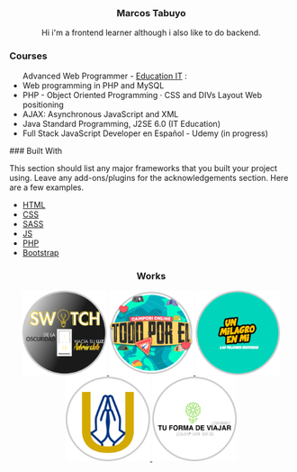 <!-- PROJECT LOGO -->
<br />
<p align="center">
  <h3 align="center">Marcos Tabuyo</h3>

  <p align="center">
    Hi i'm a frontend learner although i also like to do backend.
    <br />
  </p>
</p>
<h3>Courses</h3>
<ul>Advanced Web Programmer - <a href="https://www.educacionit.com/">Education IT</a> :
  <li>Web programming in PHP and MySQL</li>
  <li>PHP - Object Oriented Programming · CSS and DIVs Layout Web positioning</li>
  <li>AJAX: Asynchronous JavaScript and XML</li>
  <li>Java Standard Programming, J2SE 6.0 (IT Education)</li>
  <li>Full Stack JavaScript Developer en Español - Udemy (in progress)</li>
</ul>
### Built With

This section should list any major frameworks that you built your project using. Leave any add-ons/plugins for the acknowledgements section. Here are a few examples.
* [HTML](https://getbootstrap.com)
* [CSS](https://getbootstrap.com)
* [SASS](https://sass-lang.com/)
* [JS]()
* [PHP](https://www.php.net/)
* [Bootstrap](https://getbootstrap.com)


<h3 align="center">Works</h3>
<p align="center">
  <a href="https://">
    <img src="images/congreso.png" alt="Logo" width="150" height="150">
  </a>
  <a href="https://">
    <img src="images/campori.png" alt="Logo" width="150" height="150">
  </a>
  <a href="https://">
    <img src="images/unmilagro.png" alt="Logo" width="150" height="150">
  </a>
  <a href="https://">
    <img src="images/unidos.png" alt="Logo" width="150" height="150">
  </a>
  <a href="https://">
    <img src="images/tuforma.png" alt="Logo" width="150" height="150">
  </a>
</p>
